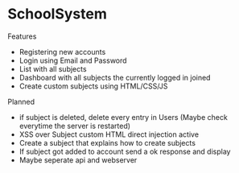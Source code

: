 # SchoolSystem
Features
- Registering new accounts
- Login using Email and Password
- List with all subjects
- Dashboard with all subjects the currently logged in joined
- Create custom subjects using HTML/CSS/JS 

Planned
- if subject is deleted, delete every entry in Users (Maybe check everytime the server is restarted)
- XSS over Subject custom HTML direct injection active
- Create a subject that explains how to create subjects 
- If subject got added to account send a ok response and display
- Maybe seperate api and webserver